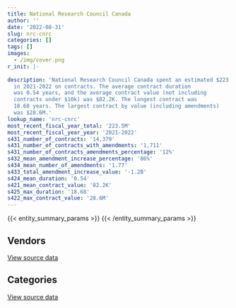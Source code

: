 ```yaml
---
title: National Research Council Canada
author: ''
date: '2022-08-31'
slug: nrc-cnrc
categories: []
tags: []
images:
  - /img/cover.png
r_init: |-
  
description: 'National Research Council Canada spent an estimated $223.5M
  in 2021-2022 on contracts. The average contract duration
  was 0.54 years, and the average contract value (not including
  contracts under $10k) was $82.2K. The longest contract was
  18.68 years. The largest contract by value (including amendments)
  was $28.6M.'
lookup_name: 'nrc-cnrc'
most_recent_fiscal_year_total: '223.5M'
most_recent_fiscal_year_year: '2021-2022'
s431_number_of_contracts: '14,379'
s431_number_of_contracts_with_amendments: '1,711'
s431_number_of_contracts_amendments_percentage: '12%'
s432_mean_amendment_increase_percentage: '86%'
s434_mean_number_of_amendments: '1.77'
s433_total_amendment_increase_value: '-1.2B'
s424_mean_duration: '0.54'
s421_mean_contract_value: '82.2K'
s425_max_duration: '18.68'
s422_max_contract_value: '28.6M'
---
```


<script src="/rmarkdown-libs/htmlwidgets/htmlwidgets.js"></script>
<link href="/rmarkdown-libs/datatables-css/datatables-crosstalk.css" rel="stylesheet" />
<script src="/rmarkdown-libs/datatables-binding/datatables.js"></script>
<script src="/rmarkdown-libs/jquery/jquery-3.6.0.min.js"></script>
<link href="/rmarkdown-libs/dt-core-bootstrap/css/dataTables.bootstrap.min.css" rel="stylesheet" />
<link href="/rmarkdown-libs/dt-core-bootstrap/css/dataTables.bootstrap.extra.css" rel="stylesheet" />
<script src="/rmarkdown-libs/dt-core-bootstrap/js/jquery.dataTables.min.js"></script>
<script src="/rmarkdown-libs/dt-core-bootstrap/js/dataTables.bootstrap.min.js"></script>
<link href="/rmarkdown-libs/crosstalk/css/crosstalk.min.css" rel="stylesheet" />
<script src="/rmarkdown-libs/crosstalk/js/crosstalk.min.js"></script>
<script src="/rmarkdown-libs/htmlwidgets/htmlwidgets.js"></script>
<link href="/rmarkdown-libs/datatables-css/datatables-crosstalk.css" rel="stylesheet" />
<script src="/rmarkdown-libs/datatables-binding/datatables.js"></script>
<script src="/rmarkdown-libs/jquery/jquery-3.6.0.min.js"></script>
<link href="/rmarkdown-libs/dt-core-bootstrap/css/dataTables.bootstrap.min.css" rel="stylesheet" />
<link href="/rmarkdown-libs/dt-core-bootstrap/css/dataTables.bootstrap.extra.css" rel="stylesheet" />
<script src="/rmarkdown-libs/dt-core-bootstrap/js/jquery.dataTables.min.js"></script>
<script src="/rmarkdown-libs/dt-core-bootstrap/js/dataTables.bootstrap.min.js"></script>
<link href="/rmarkdown-libs/crosstalk/css/crosstalk.min.css" rel="stylesheet" />
<script src="/rmarkdown-libs/crosstalk/js/crosstalk.min.js"></script>

{{< entity_summary_params >}}
{{< /entity_summary_params >}}

## Vendors

<div id="htmlwidget-1" style="width:100%;height:auto;" class="datatables html-widget"></div>
<script type="application/json" data-for="htmlwidget-1">{"x":{"style":"bootstrap","filter":"none","vertical":false,"data":[["<a href=\"/vendors/3m_canada_company/\">3M Canada Company<\/a>","<a href=\"/vendors/4083261_canada/\">4083261 Canada<\/a>","<a href=\"/vendors/ab_sciex/\">AB Sciex<\/a>","<a href=\"/vendors/abb/\">ABB<\/a>","<a href=\"/vendors/access_2_networks/\">Access 2 Networks<\/a>","<a href=\"/vendors/acklands_grainger/\">Acklands Grainger<\/a>","<a href=\"/vendors/act/\">ACT<\/a>","<a href=\"/vendors/adga_group/\">ADGA Group<\/a>","<a href=\"/vendors/adobe/\">Adobe<\/a>","<a href=\"/vendors/advanced_business_interiors/\">Advanced Business Interiors<\/a>","<a href=\"/vendors/aecom/\">AECOM<\/a>","<a href=\"/vendors/aero_feu/\">Aero Feu<\/a>","<a href=\"/vendors/agilent/\">Agilent<\/a>","<a href=\"/vendors/ainsworth/\">Ainsworth<\/a>","<a href=\"/vendors/air_liquide_canada/\">Air Liquide Canada<\/a>","<a href=\"/vendors/alcaide_webster_architects/\">Alcaide Webster Architects<\/a>","<a href=\"/vendors/alliance_energy/\">Alliance Energy<\/a>","<a href=\"/vendors/alliance_engineering_construction/\">Alliance Engineering Construction<\/a>","<a href=\"/vendors/altis_human_resources/\">Altis Human Resources<\/a>","<a href=\"/vendors/amazon/\">Amazon<\/a>","<a href=\"/vendors/ameresco_canada/\">Ameresco Canada<\/a>","<a href=\"/vendors/ansys_canada/\">Ansys Canada<\/a>","<a href=\"/vendors/applied_electonics/\">Applied Electonics<\/a>","<a href=\"/vendors/aps_aviation/\">APS Aviation<\/a>","<a href=\"/vendors/architecture_evoq/\">Architecture EVOQ<\/a>","<a href=\"/vendors/associated_engineering/\">Associated Engineering<\/a>","<a href=\"/vendors/atco/\">ATCO<\/a>","<a href=\"/vendors/atlantic_road_construction_and_paving/\">Atlantic Road Construction and Paving<\/a>","<a href=\"/vendors/av_tech/\">AV Tech<\/a>","<a href=\"/vendors/avi_spl_canada/\">AVI SPL Canada<\/a>","<a href=\"/vendors/avjet_holding/\">AVJET Holding<\/a>","<a href=\"/vendors/avmax_aviation_services/\">Avmax Aviation Services<\/a>","<a href=\"/vendors/banfield_seguin/\">Banfield Seguin<\/a>","<a href=\"/vendors/bdo_canada/\">BDO Canada<\/a>","<a href=\"/vendors/beckman_coulter_canada/\">Beckman Coulter Canada<\/a>","<a href=\"/vendors/bell_canada/\">Bell Canada<\/a>","<a href=\"/vendors/bell_textron/\">Bell Textron<\/a>","<a href=\"/vendors/biomerieux_canada/\">Biomerieux Canada<\/a>","<a href=\"/vendors/black_mcdonald/\">Black McDonald<\/a>","<a href=\"/vendors/bluewave_energy/\">Bluewave Energy<\/a>","<a href=\"/vendors/blumetric_environmental/\">Blumetric Environmental<\/a>","<a href=\"/vendors/bmt_fleet_technology/\">BMT Fleet Technology<\/a>","<a href=\"/vendors/bouthillette_parizeau/\">Bouthillette Parizeau<\/a>","<a href=\"/vendors/brawn_construction/\">Brawn Construction<\/a>","<a href=\"/vendors/bruker/\">Bruker<\/a>","<a href=\"/vendors/buttcon/\">Buttcon<\/a>","<a href=\"/vendors/c_core/\">C Core<\/a>","<a href=\"/vendors/cache_computer_consulting/\">Cache Computer Consulting<\/a>","<a href=\"/vendors/calian/\">Calian<\/a>","<a href=\"/vendors/campbell_scientific_canada/\">Campbell Scientific Canada<\/a>","<a href=\"/vendors/canadian_corps_of_commissionaires/\">Canadian Corps of Commissionaires<\/a>","<a href=\"/vendors/canadian_standards_association/\">Canadian Standards Association<\/a>","<a href=\"/vendors/canon/\">Canon<\/a>","<a href=\"/vendors/cansel_survey_equipment/\">Cansel Survey Equipment<\/a>","<a href=\"/vendors/careworx/\">CareWorx<\/a>","<a href=\"/vendors/carleton_electric/\">Carleton Electric<\/a>","<a href=\"/vendors/carleton_university/\">Carleton University<\/a>","<a href=\"/vendors/carmichael_engineering/\">Carmichael Engineering<\/a>","<a href=\"/vendors/cbcl/\">CBCL<\/a>","<a href=\"/vendors/cdw_canada/\">CDW Canada<\/a>","<a href=\"/vendors/cima/\">CIMA<\/a>","<a href=\"/vendors/cision_canada/\">Cision Canada<\/a>","<a href=\"/vendors/cistel_technology/\">Cistel Technology<\/a>","<a href=\"/vendors/closereach/\">CloseReach<\/a>","<a href=\"/vendors/compagnie_amplexor_canada/\">Compagnie Amplexor Canada<\/a>","<a href=\"/vendors/compucom_canada/\">Compucom Canada<\/a>","<a href=\"/vendors/concept_controls/\">Concept Controls<\/a>","<a href=\"/vendors/construction_jessiko/\">Construction Jessiko<\/a>","<a href=\"/vendors/contract_community/\">Contract Community<\/a>","<a href=\"/vendors/convergint_technologies/\">Convergint Technologies<\/a>","<a href=\"/vendors/cummins_canada/\">Cummins Canada<\/a>","<a href=\"/vendors/d_f_s/\">D F S<\/a>","<a href=\"/vendors/d_mark_biosciences/\">D Mark Biosciences<\/a>","<a href=\"/vendors/dalhousie_university/\">Dalhousie University<\/a>","<a href=\"/vendors/decisive_group/\">Decisive Group<\/a>","<a href=\"/vendors/defran/\">Defran<\/a>","<a href=\"/vendors/delco_automation/\">Delco Automation<\/a>","<a href=\"/vendors/dell_computer/\">Dell Computer<\/a>","<a href=\"/vendors/deloitte/\">Deloitte<\/a>","<a href=\"/vendors/diamond_and_schmitt_architects/\">Diamond and Schmitt Architects<\/a>","<a href=\"/vendors/domus_building_cleaning/\">Domus Building Cleaning<\/a>","<a href=\"/vendors/dst_consulting_engineers/\">DST Consulting Engineers<\/a>","<a href=\"/vendors/dymech_engineering/\">Dymech Engineering<\/a>","<a href=\"/vendors/dynabook_canada/\">Dynabook Canada<\/a>","<a href=\"/vendors/dynamic_personnel_consultants/\">Dynamic Personnel Consultants<\/a>","<a href=\"/vendors/ebsco_canada/\">EBSCO Canada<\/a>","<a href=\"/vendors/eclipsys_solutions/\">Eclipsys Solutions<\/a>","<a href=\"/vendors/ecole_de_langues_abce/\">Ecole De Langues Abce<\/a>","<a href=\"/vendors/elsevier/\">Elsevier<\/a>","<a href=\"/vendors/empowered_networks/\">Empowered Networks<\/a>","<a href=\"/vendors/englobe/\">Englobe<\/a>","<a href=\"/vendors/ernst_young/\">Ernst Young<\/a>","<a href=\"/vendors/esbe_scientific_industries/\">ESBE Scientific Industries<\/a>","<a href=\"/vendors/esri/\">ESRI<\/a>","<a href=\"/vendors/excavation_loiselle/\">Excavation Loiselle<\/a>","<a href=\"/vendors/excel_human_resources/\">Excel Human Resources<\/a>","<a href=\"/vendors/exp_services/\">EXP Services<\/a>","<a href=\"/vendors/fast_forward_french/\">Fast Forward French<\/a>","<a href=\"/vendors/fca_canada/\">FCA Canada<\/a>","<a href=\"/vendors/felix_technology/\">Felix Technology<\/a>","<a href=\"/vendors/ford_motor_company/\">Ford Motor Company<\/a>","<a href=\"/vendors/galenvs_sciences/\">Galenvs Sciences<\/a>","<a href=\"/vendors/gamble_technologies/\">Gamble Technologies<\/a>","<a href=\"/vendors/gap_wireless/\">Gap Wireless<\/a>","<a href=\"/vendors/gartner/\">Gartner<\/a>","<a href=\"/vendors/gdi_services/\">GDI Services<\/a>","<a href=\"/vendors/gemma_property_services/\">Gemma Property Services<\/a>","<a href=\"/vendors/gemtec/\">Gemtec<\/a>","<a href=\"/vendors/general_electric_canada/\">General Electric Canada<\/a>","<a href=\"/vendors/general_motors/\">General Motors<\/a>","<a href=\"/vendors/genesis_integration/\">Genesis Integration<\/a>","<a href=\"/vendors/genome_quebec/\">Genome Quebec<\/a>","<a href=\"/vendors/getinge_canada/\">Getinge Canada<\/a>","<a href=\"/vendors/gfl_environmental/\">GFL Environmental<\/a>","<a href=\"/vendors/global_life_sciences_solutions/\">Global Life Sciences Solutions<\/a>","<a href=\"/vendors/global_total_office/\">Global Total Office<\/a>","<a href=\"/vendors/global_upholstery/\">Global Upholstery<\/a>","<a href=\"/vendors/golder_associates/\">Golder Associates<\/a>","<a href=\"/vendors/goss_gilroy/\">Goss Gilroy<\/a>","<a href=\"/vendors/grand_toy/\">Grand Toy<\/a>","<a href=\"/vendors/harnois_energies/\">Harnois Energies<\/a>","<a href=\"/vendors/haworth/\">Haworth<\/a>","<a href=\"/vendors/helitrades/\">Helitrades<\/a>","<a href=\"/vendors/hewlett_packard/\">Hewlett Packard<\/a>","<a href=\"/vendors/highlands_fuel_delivery/\">Highlands Fuel Delivery<\/a>","<a href=\"/vendors/hitachi_data_systems/\">Hitachi Data Systems<\/a>","<a href=\"/vendors/honeywell/\">Honeywell<\/a>","<a href=\"/vendors/horizant/\">Horizant<\/a>","<a href=\"/vendors/hoskin_scientific/\">Hoskin Scientific<\/a>","<a href=\"/vendors/houle_electric/\">Houle Electric<\/a>","<a href=\"/vendors/hypertec/\">Hypertec<\/a>","<a href=\"/vendors/ibi_group_architects_canada/\">IBI Group Architects Canada<\/a>","<a href=\"/vendors/ibiska_telecom/\">Ibiska Telecom<\/a>","<a href=\"/vendors/ibm_canada/\">IBM Canada<\/a>","<a href=\"/vendors/illumina_canada/\">Illumina Canada<\/a>","<a href=\"/vendors/imp_group/\">IMP Group<\/a>","<a href=\"/vendors/imperial_cleaners/\">Imperial Cleaners<\/a>","<a href=\"/vendors/info_tech_research_group/\">Info Tech Research Group<\/a>","<a href=\"/vendors/insa/\">Insa<\/a>","<a href=\"/vendors/integra_networks/\">Integra Networks<\/a>","<a href=\"/vendors/integrated_distribution_systems/\">Integrated Distribution Systems<\/a>","<a href=\"/vendors/ipss/\">IPSS<\/a>","<a href=\"/vendors/itex/\">ITEX<\/a>","<a href=\"/vendors/j_l_richards_associates/\">J L Richards Associates<\/a>","<a href=\"/vendors/j_p_gravel_construction/\">J P Gravel Construction<\/a>","<a href=\"/vendors/j_w_lindsay_enterprises/\">J W Lindsay Enterprises<\/a>","<a href=\"/vendors/jht_defense/\">JHT Defense<\/a>","<a href=\"/vendors/john_wiley_sons/\">John Wiley Sons<\/a>","<a href=\"/vendors/jp2g_consultants/\">JP2G Consultants<\/a>","<a href=\"/vendors/jsk_naval_support/\">Jsk Naval Support<\/a>","<a href=\"/vendors/keysight_technologies_canada/\">Keysight Technologies Canada<\/a>","<a href=\"/vendors/kf_aerospace/\">KF Aerospace<\/a>","<a href=\"/vendors/kone/\">KONE<\/a>","<a href=\"/vendors/kpmg/\">KPMG<\/a>","<a href=\"/vendors/kwc_architects/\">Kwc Architects<\/a>","<a href=\"/vendors/l3harris/\">L3Harris<\/a>","<a href=\"/vendors/lengkeek_vessel_engineering/\">Lengkeek Vessel Engineering<\/a>","<a href=\"/vendors/les_entreprises_fervel/\">Les Entreprises Fervel<\/a>","<a href=\"/vendors/les_traductions_tessier/\">Les Traductions Tessier<\/a>","<a href=\"/vendors/levitt_safety/\">Levitt Safety<\/a>","<a href=\"/vendors/life_technologies/\">Life Technologies<\/a>","<a href=\"/vendors/like_10/\">Like 10<\/a>","<a href=\"/vendors/lionbridge/\">Lionbridge<\/a>","<a href=\"/vendors/lumina_it/\">Lumina IT<\/a>","<a href=\"/vendors/m_sullivan_son/\">M Sullivan Son<\/a>","<a href=\"/vendors/macdonald_dettwiler_and_associates/\">Macdonald Dettwiler and Associates<\/a>","<a href=\"/vendors/macewen_petroleum/\">MacEwen Petroleum<\/a>","<a href=\"/vendors/manpower_services_canada/\">Manpower Services Canada<\/a>","<a href=\"/vendors/maplesoft_consulting/\">Maplesoft Consulting<\/a>","<a href=\"/vendors/maritime_fuels/\">Maritime Fuels<\/a>","<a href=\"/vendors/maxsys_staffing_and_consulting/\">Maxsys Staffing and Consulting<\/a>","<a href=\"/vendors/megalexis_communications/\">Megalexis Communications<\/a>","<a href=\"/vendors/microsoft_canada/\">Microsoft Canada<\/a>","<a href=\"/vendors/millbrook_tactical/\">Millbrook Tactical<\/a>","<a href=\"/vendors/mindwire_systems/\">Mindwire Systems<\/a>","<a href=\"/vendors/mishkumi_technologies/\">Mishkumi Technologies<\/a>","<a href=\"/vendors/mnp/\">MNP<\/a>","<a href=\"/vendors/morrison_hershfield/\">Morrison Hershfield<\/a>","<a href=\"/vendors/mts_allstream/\">MTS Allstream<\/a>","<a href=\"/vendors/national_arts_centre/\">National Arts Centre<\/a>","<a href=\"/vendors/nattiq/\">NATTIQ<\/a>","<a href=\"/vendors/nimble_information_strategies/\">Nimble Information Strategies<\/a>","<a href=\"/vendors/nisha_techonologies/\">Nisha Techonologies<\/a>","<a href=\"/vendors/nissan_canada/\">Nissan Canada<\/a>","<a href=\"/vendors/norr/\">NORR<\/a>","<a href=\"/vendors/northern_micro/\">Northern Micro<\/a>","<a href=\"/vendors/nova_networks/\">Nova Networks<\/a>","<a href=\"/vendors/onx_enterprise_solutions/\">OnX Enterprise Solutions<\/a>","<a href=\"/vendors/opentext/\">OpenText<\/a>","<a href=\"/vendors/opsis/\">OPSIS<\/a>","<a href=\"/vendors/oracle_canada/\">Oracle Canada<\/a>","<a href=\"/vendors/orangutech/\">Orangutech<\/a>","<a href=\"/vendors/otis_elevator/\">Otis Elevator<\/a>","<a href=\"/vendors/ottawa_greenbelt_construction/\">Ottawa Greenbelt Construction<\/a>","<a href=\"/vendors/pal_aerospace/\">PAL Aerospace<\/a>","<a href=\"/vendors/paladin_group/\">Paladin Group<\/a>","<a href=\"/vendors/parsons_canada/\">Parsons Canada<\/a>","<a href=\"/vendors/pattison_sign_group/\">Pattison Sign Group<\/a>","<a href=\"/vendors/peters_construction/\">Peters Construction<\/a>","<a href=\"/vendors/phaselock_systems_international/\">Phaselock Systems International<\/a>","<a href=\"/vendors/pmg_technologies/\">PMG Technologies<\/a>","<a href=\"/vendors/pomerleau/\">Pomerleau<\/a>","<a href=\"/vendors/pra/\">PRA<\/a>","<a href=\"/vendors/pricewaterhouse_coopers/\">Pricewaterhouse Coopers<\/a>","<a href=\"/vendors/primex_project_management/\">PRIMEX Project Management<\/a>","<a href=\"/vendors/prologic_systems/\">Prologic Systems<\/a>","<a href=\"/vendors/promaxis/\">Promaxis<\/a>","<a href=\"/vendors/proquest/\">ProQuest<\/a>","<a href=\"/vendors/protak_consulting_group/\">Protak Consulting Group<\/a>","<a href=\"/vendors/purespirit_solutions/\">PureSpirIT Solutions<\/a>","<a href=\"/vendors/pylon_electronics/\">Pylon Electronics<\/a>","<a href=\"/vendors/qiagen/\">QIAGEN<\/a>","<a href=\"/vendors/qmr/\">QMR<\/a>","<a href=\"/vendors/quantum_management_services/\">Quantum Management Services<\/a>","<a href=\"/vendors/queen_s_university/\">Queen’s University<\/a>","<a href=\"/vendors/quintet_consulting/\">Quintet Consulting<\/a>","<a href=\"/vendors/r_w_tomlinson/\">R W Tomlinson<\/a>","<a href=\"/vendors/radiation_solutions/\">Radiation Solutions<\/a>","<a href=\"/vendors/randstad/\">Randstad<\/a>","<a href=\"/vendors/raymond_chabot_grant_thornton/\">Raymond Chabot Grant Thornton<\/a>","<a href=\"/vendors/republic_architecture/\">Republic Architecture<\/a>","<a href=\"/vendors/ricoh/\">Ricoh<\/a>","<a href=\"/vendors/roche_diagnostics/\">Roche Diagnostics<\/a>","<a href=\"/vendors/rogers/\">Rogers<\/a>","<a href=\"/vendors/russel_metals/\">Russel Metals<\/a>","<a href=\"/vendors/rycom/\">Rycom<\/a>","<a href=\"/vendors/samson_associes/\">Samson Associes<\/a>","<a href=\"/vendors/sap/\">SAP<\/a>","<a href=\"/vendors/sas_institute/\">SAS Institute<\/a>","<a href=\"/vendors/sharp_electronics/\">Sharp Electronics<\/a>","<a href=\"/vendors/shell_canada_products/\">Shell Canada Products<\/a>","<a href=\"/vendors/shi_canada/\">SHI Canada<\/a>","<a href=\"/vendors/si_systems/\">SI Systems<\/a>","<a href=\"/vendors/siemens/\">Siemens<\/a>","<a href=\"/vendors/sierra_systems_group/\">Sierra Systems Group<\/a>","<a href=\"/vendors/simex_defence/\">Simex Defence<\/a>","<a href=\"/vendors/snc_lavalin/\">SNC Lavalin<\/a>","<a href=\"/vendors/softchoice/\">Softchoice<\/a>","<a href=\"/vendors/solotech/\">Solotech<\/a>","<a href=\"/vendors/soludoc/\">Soludoc<\/a>","<a href=\"/vendors/southwest_research_institute/\">Southwest Research Institute<\/a>","<a href=\"/vendors/springer_verlag/\">Springer Verlag<\/a>","<a href=\"/vendors/st_joseph_print_group/\">St Joseph Print Group<\/a>","<a href=\"/vendors/stantec/\">Stantec<\/a>","<a href=\"/vendors/steris_canada/\">STERIS Canada<\/a>","<a href=\"/vendors/stiff_sentences/\">Stiff Sentences<\/a>","<a href=\"/vendors/stoneworks_technologies/\">Stoneworks Technologies<\/a>","<a href=\"/vendors/stratos/\">Stratos<\/a>","<a href=\"/vendors/systems_for_research/\">Systems for Research<\/a>","<a href=\"/vendors/systemscope/\">Systemscope<\/a>","<a href=\"/vendors/tecsis/\">Tecsis<\/a>","<a href=\"/vendors/teknion/\">Teknion<\/a>","<a href=\"/vendors/teksystems_canada/\">Teksystems Canada<\/a>","<a href=\"/vendors/telecom_computer_services/\">Telecom Computer Services<\/a>","<a href=\"/vendors/telus_canada/\">Telus Canada<\/a>","<a href=\"/vendors/teramach_technologies/\">Teramach Technologies<\/a>","<a href=\"/vendors/testforce_systems/\">Testforce Systems<\/a>","<a href=\"/vendors/tetra_tech/\">Tetra Tech<\/a>","<a href=\"/vendors/thales/\">Thales<\/a>","<a href=\"/vendors/the_aim_group/\">The AIM Group<\/a>","<a href=\"/vendors/the_mathworks/\">The Mathworks<\/a>","<a href=\"/vendors/the_right_door_consulting/\">The Right Door Consulting<\/a>","<a href=\"/vendors/the_vcan_group/\">The VCAN Group<\/a>","<a href=\"/vendors/thermo_fisher_scientific/\">Thermo Fisher Scientific<\/a>","<a href=\"/vendors/thyssenkrupp_elevator/\">Thyssenkrupp Elevator<\/a>","<a href=\"/vendors/tiree/\">Tiree<\/a>","<a href=\"/vendors/toromont/\">Toromont<\/a>","<a href=\"/vendors/toyota/\">Toyota<\/a>","<a href=\"/vendors/trm_technologies/\">TRM Technologies<\/a>","<a href=\"/vendors/troy_life_fire_safety/\">Troy Life Fire Safety<\/a>","<a href=\"/vendors/tulmar_safety_systems/\">Tulmar Safety Systems<\/a>","<a href=\"/vendors/turtle_island_staffing/\">Turtle Island Staffing<\/a>","<a href=\"/vendors/tyco_integrated_fire_security/\">Tyco Integrated Fire Security<\/a>","<a href=\"/vendors/ubiqus_canada/\">Ubiqus Canada<\/a>","<a href=\"/vendors/unisource/\">Unisource<\/a>","<a href=\"/vendors/universite_laval/\">Universite Laval<\/a>","<a href=\"/vendors/university_of_alberta/\">University of Alberta<\/a>","<a href=\"/vendors/university_of_british_columbia/\">University of British Columbia<\/a>","<a href=\"/vendors/university_of_calgary/\">University of Calgary<\/a>","<a href=\"/vendors/university_of_guelph/\">University of Guelph<\/a>","<a href=\"/vendors/university_of_new_brunswick/\">University of New Brunswick<\/a>","<a href=\"/vendors/university_of_ottawa/\">University of Ottawa<\/a>","<a href=\"/vendors/university_of_saskatchewan/\">University of Saskatchewan<\/a>","<a href=\"/vendors/university_of_toronto/\">University of Toronto<\/a>","<a href=\"/vendors/university_of_waterloo/\">University of Waterloo<\/a>","<a href=\"/vendors/university_of_western_ontario/\">University of Western Ontario<\/a>","<a href=\"/vendors/valcom_consulting/\">Valcom Consulting<\/a>","<a href=\"/vendors/vanrx_pharmasystems/\">Vanrx Pharmasystems<\/a>","<a href=\"/vendors/vci_controls/\">VCI Controls<\/a>","<a href=\"/vendors/vwr_international/\">VWR International<\/a>","<a href=\"/vendors/waste_connections_of_canada/\">Waste Connections of Canada<\/a>","<a href=\"/vendors/waters/\">Waters<\/a>","<a href=\"/vendors/wesco_distribution_canada/\">WESCO Distribution Canada<\/a>","<a href=\"/vendors/westbury_national_show_systems/\">Westbury National Show Systems<\/a>","<a href=\"/vendors/wintersteiger/\">WINTERSTEIGER<\/a>","<a href=\"/vendors/wolters_kluwer/\">Wolters Kluwer<\/a>","<a href=\"/vendors/wood_canada/\">Wood Canada<\/a>","<a href=\"/vendors/wsp/\">WSP<\/a>","<a href=\"/vendors/xerox/\">Xerox<\/a>","<a href=\"/vendors/zernam_enterprise/\">Zernam Enterprise<\/a>"],[1380289.36,38639.78,49439.87,null,null,null,261152.92,null,8807.38,403078,89752.71,null,934911.23,411752.55,730749.2,74342.71,0,983253.28,45512.49,null,2750195.88,365609.3,27416.41,28368.61,97745,null,11757919.3,null,2994468.48,77520.14,667092.75,null,9470.63,44183,466475.52,126920.01,59427.94,null,2452672.2,null,21810.13,11865,null,null,98506.33,966700.11,null,79441.45,276753.61,93248.89,3508056.16,1150365.27,null,3653.28,1124563.45,1389272.01,35000,94174.19,null,null,146768.9,80562.92,1088000.11,60565.78,0,null,54285.78,null,null,261421.65,4165.44,null,88591.07,null,null,183288.26,20828.16,245062.97,914898.41,167734.38,1839448.67,56833.35,56500,null,55901.01,208982.67,null,null,734456.74,null,null,184870.18,null,32234.13,2615632.79,1721487.55,null,20763.73,null,94727,97380.36,null,45395.5,25340.04,323441.85,null,1597494.21,21809,391233.5,47706.57,null,37036.93,null,null,null,null,null,28456.56,null,23948.09,null,12702.8,287565.55,1073201.52,34500,813762.22,1326392.12,61593.12,578842.63,null,13751.01,22600,null,5953.39,1427823.62,null,95314.57,119575,23072.44,null,193057.76,23735.31,31504.4,null,377609.79,76753.24,null,289360.47,0,13208.93,87654.05,824188.21,8841.73,310848.21,0,402725.45,null,138558.24,99921.82,13228.68,487124.74,503046.78,0,null,4513337.07,920460.5,392528.42,0,3898.75,null,null,61790.54,231625.26,null,874774.03,27095.54,null,135612.6,259138.19,11003.25,null,null,233120.58,null,null,2263909.93,37421.39,null,18527.22,1638833.7,55175.04,328700.86,9443.52,1048531.56,null,224621.98,null,null,18126.57,564868.53,91748.68,null,null,1067731.81,null,null,47695.82,140860.09,null,22158.23,null,14038.17,65218.44,298616.21,13085.4,null,null,73450,873.94,null,null,98757.47,21221.65,null,51431.95,313548.46,null,1200300.12,908.16,1018753.25,null,251.3,null,581050.48,345173.53,43957,486111.38,168668.86,null,40894.75,null,4240478.84,12587.08,902130.4,126299.15,null,15685.68,43957,null,14452.24,24860,56711.34,3321276.46,null,143297.42,108586.57,78996.04,null,61149.85,88414.23,296211.83,39037.64,11526,1517414.1,20539.28,10292.79,25651,null,null,null,40826.9,19337.89,28107.52,24995.6,null,186516.39,467955.38,42922.09,null,null,128626.21,311243.56,null,25742.57,null,null,12526.77,null,null,587536.18,null,158534.63,null,63627.46,22476.56,null,null,333457.26,192974.86,127486.63],[null,null,246145.1,275716.45,null,45896.39,207256.45,null,null,590435.52,null,null,790814.7,658001.81,500906.25,34169.74,0,918848.04,305200.17,null,2757730.66,560770.57,null,134502.25,98310,null,12720236.96,66192.83,2145666.63,82229.31,31358.04,70875.24,null,12204,90437.93,78704.5,48672.5,null,1338889.82,null,60299.06,null,268539.16,null,116426.13,969348.6,null,29749.03,134922.76,30090.66,3733526.76,1020752.44,null,null,1216737.71,901132.8,883156.61,51855.76,95824,33820.9,36889.25,843.24,1673830.63,222455.1,0,null,63195.93,null,null,null,18229.81,null,null,51730.89,15839.3,null,15038.04,48827.89,503490.66,39550,1911621.7,77542.2,null,null,77319.76,327096.62,6316.04,55282.09,2175990.17,null,null,185376.67,61098.8,33071.15,922637.6,2564583.58,45831.64,37961.43,60000.74,528184.74,210234.24,22765.06,103843.61,17428.64,545804.08,null,1560465.7,null,495331.65,null,6134.19,19557.25,null,null,null,null,null,null,94879.9,null,908286.33,1680.44,29935.31,6209166.3,44965,870757.64,897127.68,null,425700.28,50225.96,null,null,null,238064.54,1147514.59,null,95575.71,10428.29,8884.68,64700.55,47473.22,181072.94,14900.52,null,361108.4,48185,null,2025135.73,3194.06,10444.86,395287.49,3019509.15,34873.29,98511.88,48649.65,17401.25,null,138937.85,102873.63,27189.72,137915.68,577041.38,10031.55,null,null,1053251.07,22488.36,null,10638.1,null,null,63583.43,261971.89,null,442511.14,242410.23,24860,104246.8,786829.43,null,3736.62,null,692927.15,334577.18,null,659117.23,36711.87,518854.1,27915.83,1522766.88,52307.46,171506.48,9574.32,null,21402.2,76627.04,21910.7,null,null,860623.66,545370.2,null,36044.47,12559.26,52059.53,10735.17,10453.14,483939.27,25764,392624.77,10085.25,null,24973,129955.29,42521.55,null,1200273.6,35676.93,null,null,null,99028.04,36382.5,20843.75,null,371589.65,194723.52,1201709.98,9241.83,2422036.96,22619.44,15078.07,null,450395.47,234947.3,21447.4,491672.08,222658.45,null,41006.79,166617.34,5285821.54,null,1523006.14,132335.96,null,null,28193.5,null,171489.28,24860,80546.3,3772814.88,16207.59,20875.87,84005.73,996562.34,null,74453.79,62714.19,356011.12,148583.04,null,1126983.52,20622.78,null,185536.6,null,null,null,null,45264.36,23047.73,24995.6,214273.88,417573.53,943571.64,358862.77,25000,10839.07,192004.86,1076620.99,62328.45,245700.04,594222.08,83983.67,null,null,6753.55,421493.35,null,284382.63,25305.79,21465.64,null,null,87492.26,163718.49,401168.28,88983.95],[null,null,45191.41,24988.95,null,null,15147.79,39550,null,109067.94,0,20124.94,986744.74,724626.85,540862.18,0,0,null,320309.8,5556.66,2783790.78,362106.6,null,null,null,25935,11482866.29,481020.57,1384782.12,11214.63,null,24219.63,null,199938.51,320710.55,39292.01,null,null,1256960.37,null,46633.69,14690,305679.07,145009.51,449949.62,966700.11,null,21616.63,55798.88,null,4181506.27,603529.77,12181.4,null,null,923914.24,949005.43,77524.37,38985,12461.29,null,9326.76,1841210.46,520791.38,0,null,null,478614.91,59797.34,17104.2,28708.33,null,0,293618.72,null,222653.43,null,16178.14,1425909.3,49720,1917069.6,108580.47,null,null,null,10308.87,147374.22,39997.32,36547.96,null,0,229201.63,null,62532.23,null,2041163.56,59958.96,59045.96,171981.48,681784.6,40328.57,null,42561.42,21339.56,339114.63,32221.55,1565229.75,32463.77,61611.57,null,8364.81,null,null,772.84,3229307.84,16890.84,null,96926.26,126532.3,null,435485.16,17115.59,null,null,31116.99,593501.56,757827.5,null,356408.45,22025.15,118869.89,null,104638.95,97486.99,626858.44,82851.12,95314.57,68704,2558.44,null,null,119767.31,6761.58,22487,79844.26,null,null,744202.76,50108.04,21855.52,96254.08,246381.02,8841.73,39079.82,109661.11,6696.83,89964.5,135985.32,0,25223.24,572679.47,950303.7,17392.57,null,null,1351194.11,16950,null,10601.38,null,188738.64,133617.89,570572.99,25227.46,375026.25,null,32544,792776.77,536929.7,null,1352.52,34160.57,214282.79,25302.96,null,1213633.63,99689.64,135843.27,23920.47,1323963.4,56601.98,97563.31,9548.16,null,null,17214.04,null,null,null,642914.6,7717.41,4241278.19,106066.36,44375.1,null,null,null,477179.49,151694.25,575036.84,10325.59,null,7106.18,null,78655.97,null,457508.55,null,0,56679.15,22125,98757.47,null,null,null,611712.52,966330.63,786088.1,null,837888.33,null,15468.57,null,968125.24,263132.99,null,79969.2,299109.56,null,40894.75,16124.03,4899109.67,null,1187055.27,1198586.72,59107.69,10186.5,214882.02,null,null,24860,11235.65,2933205.09,null,12174.46,90042.47,704077.54,null,92753.31,111389.77,569383.31,78894.16,null,6281992.4,18617.18,null,226199.1,69823.18,54352.24,null,null,11290.29,21978.62,56360.38,2320.45,439772.73,747437.32,204565.3,44660.71,95785.93,244528.57,1255468.51,72061.55,216473.21,732569.19,101316.33,null,1590599.22,70429.85,371647.45,null,251766.84,null,null,null,null,31967.95,244907.73,254027.93,null],[null,null,223872.64,null,17936.1,null,304452.6,343138.59,28697.2,38611.69,0,null,859599.62,608868.3,649747,0,null,null,696372.13,106894.43,2750195.88,612962.86,null,null,null,null,10601765.14,52916.1,1164769.32,null,40002,null,null,244317.78,1059445.92,1480720.16,null,138552.53,760604.12,11300,78529.36,null,316426.01,null,233520.93,966700.11,24978,5411.43,18469.03,null,4554007.79,284830.47,null,null,null,null,979690.28,106083.94,null,49952.99,0,null,1991815.78,505322.42,null,665003.19,12505.08,null,null,75402.33,5925.03,46469.71,17735.17,41330.01,6135.34,52381.35,23403.37,144282.21,1209112.79,23447.5,1816642.06,86374.57,null,104836.46,null,null,null,null,2375429.79,69833.64,12610.8,550912.34,null,48576.29,null,2357758.91,0,49981.97,null,135997.92,38151.06,null,37557.4,32047.89,887914.6,22740.97,1666154.24,27967.5,null,76073.86,null,15551.52,28873.99,27842.84,14032179.77,43328.66,10405.27,117408.18,294179.64,null,671849,null,47014.5,16319.06,11077.47,588634.69,540189.94,122449.81,242318.94,null,73273.03,null,136893.25,37872.95,391763.72,135608.33,101513.58,null,9146.44,null,null,29628.08,null,41490.42,149452.09,null,14711.22,null,0,null,238605.36,53322.69,8841.73,71013.24,502194.6,41661.05,11585.82,182602.26,null,27469.38,261441.49,1059475.12,6693.36,31583.5,null,2382576.93,15820,null,10619.74,33657.53,233368.12,153059.83,1490494.06,378411.98,698823.68,null,20451.52,70424.55,92936.23,null,null,40729.91,267218.75,151817.76,29728.04,1455259.48,10594.93,396109.24,24398.9,1168872.06,58194.21,171541.11,9266.79,null,null,6701.65,null,13361.53,10943.1,1336644.21,37473.24,null,27405.32,null,null,null,null,210345.2,27184.75,2838659.22,null,10808.99,129100.63,null,115291.64,87627.65,null,null,0,178767.65,null,113153.77,null,17940,23345,611712.52,588294,1099945.86,null,651677.16,null,40444.01,10860.91,813127.68,318373.17,null,141895.79,186677.33,31502.37,40894.75,12910.85,1595352.03,null,909916.81,1720805.58,31292.31,17061.94,161342.17,2783085.25,null,34917,166879.27,2833416.95,null,null,232289.05,780387.7,44840.25,964065.76,57164.47,336388.54,79796.17,null,3136224.3,97652.25,null,125768.99,null,286117.28,11427.54,null,null,68525,95762.96,null,492586.07,679688.75,251589.75,32589.29,19992,170900,1045205.37,null,301862.55,353145.98,92243.32,null,2024993.83,null,1813828.13,3971.03,481069.43,17256.17,null,null,25538,null,149396.5,195137.58,null]],"container":"<table class=\"table table-striped table-hover row-border order-column display\">\n  <thead>\n    <tr>\n      <th>Vendor<\/th>\n      <th>2018-2019<\/th>\n      <th>2019-2020<\/th>\n      <th>2020-2021<\/th>\n      <th>2021-2022<\/th>\n    <\/tr>\n  <\/thead>\n<\/table>","options":{"order":[[4,"desc"]],"pageLength":10,"autoWidth":true,"columnDefs":[{"targets":1,"render":"function(data, type, row, meta) {\n    return type !== 'display' ? data : DTWidget.formatCurrency(data, \"$\", 2, 3, \",\", \".\", true, null);\n  }"},{"targets":2,"render":"function(data, type, row, meta) {\n    return type !== 'display' ? data : DTWidget.formatCurrency(data, \"$\", 2, 3, \",\", \".\", true, null);\n  }"},{"targets":3,"render":"function(data, type, row, meta) {\n    return type !== 'display' ? data : DTWidget.formatCurrency(data, \"$\", 2, 3, \",\", \".\", true, null);\n  }"},{"targets":4,"render":"function(data, type, row, meta) {\n    return type !== 'display' ? data : DTWidget.formatCurrency(data, \"$\", 2, 3, \",\", \".\", true, null);\n  }"},{"width":"16%","targets":[1,2,3,4]},{"className":"dt-right","targets":[1,2,3,4]}],"orderClasses":false}},"evals":["options.columnDefs.0.render","options.columnDefs.1.render","options.columnDefs.2.render","options.columnDefs.3.render"],"jsHooks":[]}</script>
<p class="text-right">
<a href="https://github.com/GoC-Spending/contracts-data/tree/main/data/out/departments/nrc-cnrc/summary_by_fiscal_year_by_vendor.csv" class="source-data-link btn btn-link">View source data</a>
</p>

## Categories

<div id="htmlwidget-2" style="width:100%;height:auto;" class="datatables html-widget"></div>
<script type="application/json" data-for="htmlwidget-2">{"x":{"style":"bootstrap","filter":"none","vertical":false,"data":[["<a href=\"/categories/facilities_and_construction/\">Facilities and construction<\/a>","<a href=\"/categories/office_management/\">Office management<\/a>","<a href=\"/categories/professional_services/\">Professional services<\/a>","<a href=\"/categories/information_technology/\">Information technology<\/a>","<a href=\"/categories/medical/\">Medical<\/a>","<a href=\"/categories/transportation_and_logistics/\">Transportation and logistics<\/a>","<a href=\"/categories/industrial_products_and_services/\">Industrial products and services<\/a>","<a href=\"/categories/travel/\">Travel<\/a>","<a href=\"/categories/security_and_protection/\">Security and protection<\/a>","<a href=\"/categories/human_capital/\">Human capital<\/a>"],[71290366.52,11367662.7,20912540.99,24512289.7,160791.35,3331076.1,38364635.55,null,3493818.16,1822462.48],[57278196.8,17763588.13,23954587.83,34962062.07,449174.57,5560812.33,36265819.51,33900,3788201.21,1915440.04],[57706633.45,10767089.81,30745313.87,23552073.64,360712.72,1916109.29,50925140.64,null,4242509.44,1516220.69],[56881471.25,11949897.29,31759201.16,33540047.44,2359487.55,1538730.17,79477918.54,30577.8,4707748.29,1214543.47]],"container":"<table class=\"table table-striped table-hover row-border order-column display\">\n  <thead>\n    <tr>\n      <th>Category<\/th>\n      <th>2018-2019<\/th>\n      <th>2019-2020<\/th>\n      <th>2020-2021<\/th>\n      <th>2021-2022<\/th>\n    <\/tr>\n  <\/thead>\n<\/table>","options":{"order":[[4,"desc"]],"dom":"t","pageLength":30,"autoWidth":true,"columnDefs":[{"targets":1,"render":"function(data, type, row, meta) {\n    return type !== 'display' ? data : DTWidget.formatCurrency(data, \"$\", 2, 3, \",\", \".\", true, null);\n  }"},{"targets":2,"render":"function(data, type, row, meta) {\n    return type !== 'display' ? data : DTWidget.formatCurrency(data, \"$\", 2, 3, \",\", \".\", true, null);\n  }"},{"targets":3,"render":"function(data, type, row, meta) {\n    return type !== 'display' ? data : DTWidget.formatCurrency(data, \"$\", 2, 3, \",\", \".\", true, null);\n  }"},{"targets":4,"render":"function(data, type, row, meta) {\n    return type !== 'display' ? data : DTWidget.formatCurrency(data, \"$\", 2, 3, \",\", \".\", true, null);\n  }"},{"width":"16%","targets":[1,2,3,4]},{"className":"dt-right","targets":[1,2,3,4]}],"orderClasses":false,"lengthMenu":[10,25,30,50,100]}},"evals":["options.columnDefs.0.render","options.columnDefs.1.render","options.columnDefs.2.render","options.columnDefs.3.render"],"jsHooks":[]}</script>
<p class="text-right">
<a href="https://github.com/GoC-Spending/contracts-data/tree/main/data/out/departments/nrc-cnrc/summary_by_fiscal_year_by_category.csv" class="source-data-link btn btn-link">View source data</a>
</p>
